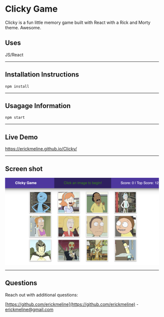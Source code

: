 # Clicky Game
Clicky is a fun little memory game built with React with a Rick and Morty theme. Awesome.

## Uses

JS/React

-----------

## Installation Instructions

```
npm install
```

-----------

## Usagage Information

```
npm start
```

-----------

## Live Demo

https://erickmeline.github.io/Clicky/

-----------

## Screen shot
![screen shot](./public/images/screenshot.png)

-----------


## Questions
Reach out with additional questions:

[https://github.com/erickmeline](https://github.com/erickmeline) - [erickmeline@gmail.com](mailto://erickmeline@gmail.com)

